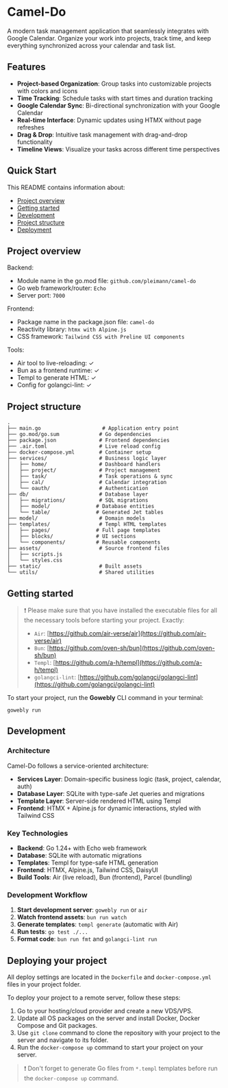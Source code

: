 # Camel-Do

A modern task management application that seamlessly integrates with Google Calendar. Organize your work into projects, track time, and keep everything synchronized across your calendar and task list.

## Features

- **Project-based Organization**: Group tasks into customizable projects with colors and icons
- **Time Tracking**: Schedule tasks with start times and duration tracking
- **Google Calendar Sync**: Bi-directional synchronization with your Google Calendar
- **Real-time Interface**: Dynamic updates using HTMX without page refreshes
- **Drag & Drop**: Intuitive task management with drag-and-drop functionality
- **Timeline Views**: Visualize your tasks across different time perspectives

## Quick Start

This README contains information about:

- [Project overview](#project-overview)
- [Getting started](#getting-started)
- [Development](#development)
- [Project structure](#project-structure)
- [Deployment](#deployment)

## Project overview

Backend:

- Module name in the go.mod file: `github.com/pleimann/camel-do`
- Go web framework/router: `Echo`
- Server port: `7000`

Frontend:

- Package name in the package.json file: `camel-do`
- Reactivity library: `htmx with Alpine.js`
- CSS framework: `Tailwind CSS with Preline UI components`

Tools:

- Air tool to live-reloading: ✓
- Bun as a frontend runtime: ✓
- Templ to generate HTML: ✓
- Config for golangci-lint: ✓

## Project structure

```console
.
├── main.go                    # Application entry point
├── go.mod/go.sum             # Go dependencies
├── package.json              # Frontend dependencies
├── .air.toml                 # Live reload config
├── docker-compose.yml        # Container setup
├── services/                 # Business logic layer
│   ├── home/                 # Dashboard handlers
│   ├── project/              # Project management
│   ├── task/                 # Task operations & sync
│   ├── cal/                  # Calendar integration
│   └── oauth/                # Authentication
├── db/                       # Database layer
│   ├── migrations/           # SQL migrations
│   ├── model/               # Database entities
│   └── table/               # Generated Jet tables
├── model/                    # Domain models
├── templates/                # Templ HTML templates
│   ├── pages/               # Full page templates
│   ├── blocks/              # UI sections
│   └── components/          # Reusable components
├── assets/                   # Source frontend files
│   ├── scripts.js
│   └── styles.css
├── static/                   # Built assets
└── utils/                    # Shared utilities
```

## Getting started

> ❗️ Please make sure that you have installed the executable files for all the necessary tools before starting your project. Exactly:
>
> - `Air`: [https://github.com/air-verse/air](https://github.com/air-verse/air)
> - `Bun`: [https://github.com/oven-sh/bun](https://github.com/oven-sh/bun)
> - `Templ`: [https://github.com/a-h/templ](https://github.com/a-h/templ)
> - `golangci-lint`: [https://github.com/golangci/golangci-lint](https://github.com/golangci/golangci-lint)

To start your project, run the **Gowebly** CLI command in your terminal:

```console
gowebly run
```

## Development

### Architecture

Camel-Do follows a service-oriented architecture:

- **Services Layer**: Domain-specific business logic (task, project, calendar, auth)
- **Database Layer**: SQLite with type-safe Jet queries and migrations
- **Template Layer**: Server-side rendered HTML using Templ
- **Frontend**: HTMX + Alpine.js for dynamic interactions, styled with Tailwind CSS

### Key Technologies

- **Backend**: Go 1.24+ with Echo web framework
- **Database**: SQLite with automatic migrations
- **Templates**: Templ for type-safe HTML generation
- **Frontend**: HTMX, Alpine.js, Tailwind CSS, DaisyUI
- **Build Tools**: Air (live reload), Bun (frontend), Parcel (bundling)

### Development Workflow

1. **Start development server**: `gowebly run` or `air`
2. **Watch frontend assets**: `bun run watch`
3. **Generate templates**: `templ generate` (automatic with Air)
4. **Run tests**: `go test ./...`
5. **Format code**: `bun run fmt` and `golangci-lint run`

## Deploying your project

All deploy settings are located in the `Dockerfile` and `docker-compose.yml` files in your project folder.

To deploy your project to a remote server, follow these steps:

1. Go to your hosting/cloud provider and create a new VDS/VPS.
2. Update all OS packages on the server and install Docker, Docker Compose and Git packages.
3. Use `git clone` command to clone the repository with your project to the server and navigate to its folder.
4. Run the `docker-compose up` command to start your project on your server.

> ❗️ Don't forget to generate Go files from `*.templ` templates before run the `docker-compose up` command.
